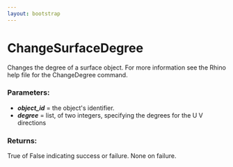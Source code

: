 ```yaml
---
layout: bootstrap
---
```


# ChangeSurfaceDegree

Changes the degree of a surface object.  For more information see the Rhino help file for the ChangeDegree command.
      

### Parameters:

- ***object_id*** = the object's identifier.
- ***degree*** = list, of two integers, specifying the degrees for the U  V directions
      

### Returns:


True of False indicating success or failure.
None on failure.
      
